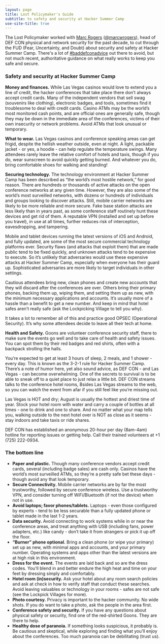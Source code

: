 ```yaml
---
layout: page
title: Lost Policymaker's Guide
subtitle: to safety and security at Hacker Summer Camp
use-site-title: true
---
```


The Lost Policymaker worked with [Marc Rogers](http://marcrogers.org) ([@marcwrogers](https://twitter.com/marcwrogers)), head of DEF CON physical and network security for the past decade, to cut through the FUD (Fear, Uncertainty, and Doubt) about security and safety at Hacker Summer Camp. There's a lot of [#baddefconadvice](https://twitter.com/search?q=baddefconadvice) out there to avoid, but not much recent, authoritative guidance on what really works to keep you safe and secure.

### Safety and security at Hacker Summer Camp
**Money and finances.** While Las Vegas casinos would love to extend you a line of credit, the hacker conferences that take place there don’t always accept credit cards. Many of the independent vendors that sell swag (souvenirs like clothing), electronic badges, and tools, sometimes find it troublesome to deal with credit cards. Casino ATMs may be the world’s most monitored cash points, and are official ones are generally safe, though they may be down in the immediate area of the conferences, victims of their own insecurity or network problems. Avoid ATMs that look unusual or temporary.

**What to wear.** Las Vegas casinos and conference speaking areas can get frigid, despite the hellish weather outside, even at night. A light, packable jacket - or yes, a hoodie - can help regulate the temperature swings. Many attendees rarely leave the relative comfort of hotels and taxis, though if you do, wear sunscreen to avoid quickly getting burned. And whatever you do, bring comfortable shoes for walking and standing!

**Securing technology.** The technology environment at Hacker Summer Camp has been described as “the world’s most hostile network,” for good reason. There are hundreds or thousands of active attacks on the open conference networks at any given time. However, they are also some of the world’s most surveilled networks, with dozens or hundreds of individuals and groups looking to discover attacks. Still, mobile carrier networks are likely to be more reliable and more secure. Fake base station attacks are less likely than in years past, as some conference staff routinely hunt these devices and get rid of them. A reputable VPN (installed and set up before you travel), in use at all times, further reduces risk of interception, eavesdropping, and tampering.

Mobile and tablet devices running the latest versions of iOS and Android, and fully updated, are some of the most secure commercial technology platforms ever. Security flaws (and attacks that exploit them) that are made public tend to be fixed quickly, and unknown attacks tend to be expensive to execute. So it’s unlikely that adversaries would use these expensive attacks at Hacker Summer Camp, especially when everyone has their guard up. Sophisticated adversaries are more likely to target individuals in other settings.  

Cautious attendees bring new, clean phones and create new accounts that they will discard after the conferences are over. Others bring their primary phones, backing them up, wiping them, and setting them up as new, with the minimum necessary applications and accounts. It’s usually more of a hassle than a benefit to get a new number. And keep in mind that hotel safes aren’t really safe (ask the Lockpicking Village to tell you why).

It takes a lot to remember all of this and practice good OPSEC (Operational Security). It’s why some attendees decide to leave all their tech at home.

**Health and Safety.** Goons are volunteer conference security staff, there to make sure the events go well and to take care of health and safety issues. You can spot them by their red badges and red shirts, often with a backpack strolling the halls.

You’re expected to get at least 3 hours of sleep, 2 meals, and 1 shower - every day. This is known as the 3-2-1 rule for Hacker Summer Camp. There’s a note of humor here, yet also sound advice, as DEF CON - and Las Vegas - can become overwhelming. One of the secrets to survival is to be able to sneak off to a quiet place to just relax a little bit. DEF CON streams talks to the conference hotel rooms, Bsides Las Vegas streams to the web, so you can watch the event from afar if you still feel like you’re missing out.

Las Vegas is HOT and dry; August is usually the hottest and driest time of year. Stock your hotel room with water and carry a couple of bottles at all times - one to drink and one to share. And no matter what your map tells you, walking outside to the next hotel over is NOT as close as it seems - stay indoors and take taxis or ride shares.

DEF CON has established an anonymous 20-hour per day (8am-4am) hotline for reporting issues or getting help. Call their trained volunteers at +1 (725) 222-0934.

### The bottom line
* **Paper and plastic.** Though many conference vendors accept credit cards, several (including badge sales) are cash only. Casinos have the world’s most surveilled ATMs, so they’re a pretty safe bet these days - though avoid any that look temporary.
* **Secure Connectivity.** Mobile carrier networks are by far the most trustworthy, followed by secure conference wireless. Use a trustworthy VPN, and consider turning off WiFi/Bluetooth (if not the device) when not in use.  
* **Avoid laptops; favor phones/tablets.** Laptops - even those configured by experts - tend to be less securable than a fully updated phone or tablet made in the last 1-2 years.
* **Data security.** Avoid connecting to work systems while in or near the conference areas, and treat anything with USB (including fans, power adapters, etc.) like candy - don’t take it from strangers or pick it up off the floor.
* **“Burner” phone optional.** Bring a clean phone (or wipe your primary) set up as new, with minimal apps and accounts, and your primary number. Operating systems and apps other than the latest versions are at high risk in this environment.
* **Dress for the event.** The events are laid back and so are the dress codes. You'll blend in and better endure the high heat and time on your feet by dressing simply and comfortably.
* **Hotel room (in)security.** Ask your hotel about any room search policies and ask at check in how to verify staff that conduct these searches. Avoid leaving valuables or technology in your rooms - safes are not safe (see the Lockpick Villages for more).
* **Photo courtesy.** Privacy is important to the hacker community. No wide shots. If you do want to take a photo, ask the people in the area first.
* **Conference safety and security.** If you have any questions about physical safety or security, find one of the red-shirted Goons. They are there to help.
* **Healthy dose of paranoia.** If something looks suspicious, it probably is. Be cautious and skeptical, while exploring and finding what you’ll enjoy about the conferences. Too much paranoia can be debilitating (trust us).
